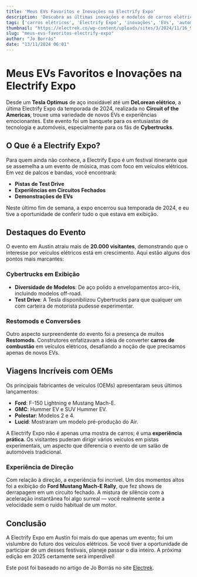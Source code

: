 ```yaml
---
title: 'Meus EVs Favoritos e Inovações na Electrify Expo'
description: 'Descubra as últimas inovações e modelos de carros elétricos vistos na Electrify Expo Austin 2024.'
tags: ['carros elétricos', 'Electrify Expo', 'inovações', 'EVs', 'automobilismo']
thumbnail: "https://electrek.co/wp-content/uploads/sites/3/2024/11/16_9_EXPO.jpg?quality=82&strip=all&w=1600"
slug: "meus-evs-favoritos-electrify-expo"
author: "Jo Borrás"
date: "13/11/2024 06:01"
---
```


# Meus EVs Favoritos e Inovações na Electrify Expo

Desde um **Tesla Optimus** de aço inoxidável até um **DeLorean elétrico**, a última Electrify Expo da temporada de 2024, realizada no **Circuit of the Americas**, trouxe uma variedade de novos EVs e experiências emocionantes. Este evento foi um banquete para os entusiastas de tecnologia e automóveis, especialmente para os fãs de **Cybertrucks**.

## O Que é a Electrify Expo?
Para quem ainda não conhece, a Electrify Expo é um festival itinerante que se assemelha a um evento de música, mas com foco em veículos elétricos. Em vez de palcos e bandas, você encontrará:
- **Pistas de Test Drive**
- **Experiências em Circuitos Fechados**
- **Demonstrações de EVs**

Neste último fim de semana, a expo encerrou sua temporada de 2024, e eu tive a oportunidade de conferir tudo o que estava em exibição.

## Destaques do Evento
O evento em Austin atraiu mais de **20.000 visitantes**, demonstrando que o interesse por veículos elétricos está em crescimento. Aqui estão alguns dos pontos mais marcantes:

### Cybertrucks em Exibição
- **Diversidade de Modelos**: De aço polido a envelopamentos arco-íris, incluindo modelos off-road.
- **Test Drive**: A Tesla disponibilizou Cybertrucks para que qualquer um com carteira de motorista pudesse experimentar.

### Restomods e Conversões
Outro aspecto surpreendente do evento foi a presença de muitos **Restomods**. Construtores enfatizavam a ideia de converter **carros de combustão** em veículos elétricos, desafiando a noção de que precisamos apenas de novos EVs. 

## Viagens Incríveis com OEMs
Os principais fabricantes de veículos (OEMs) apresentaram seus últimos lançamentos:
- **Ford**: F-150 Lightning e Mustang Mach-E.
- **GMC**: Hummer EV e SUV Hummer EV.
- **Polestar**: Modelos 2 e 4.
- **Lucid**: Mostraram um modelo pré-produção do Air.

A Electrify Expo não é apenas uma mostra de carros; é uma **experiência prática**. Os visitantes puderam dirigir vários veículos em pistas experimentais, um aspecto que diferencia o evento de um salão de automóveis tradicional.

### Experiência de Direção
Com relação à direção, a experiência foi incrível. Um dos momentos altos foi a exibição do **Ford Mustang Mach-E Rally**, que fez shows de derrapagem em um circuito fechado. A mistura de silêncio com a aceleração instantânea foi algo surreal — você realmente sente a velocidade sem o ruído habitual de um motor.

## Conclusão
A Electrify Expo em Austin foi mais do que apenas um evento; foi um vislumbre do futuro dos veículos elétricos. Se você tiver a oportunidade de participar de um desses festivais, planeje passar o dia inteiro. A próxima edição em 2025 certamente será imperdível!

Este post foi baseado no artigo de Jo Borrás no site [Electrek](https://electrek.co/2024/11/12/all-my-favorite-evs-racecars-and-robots-from-electrify-expo-austin/).
